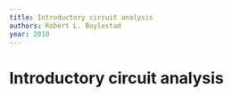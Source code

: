 ```yaml
---
title: Introductory circuit analysis
authors: Robert L. Boylestad
year: 2010
---
```


# Introductory circuit analysis
